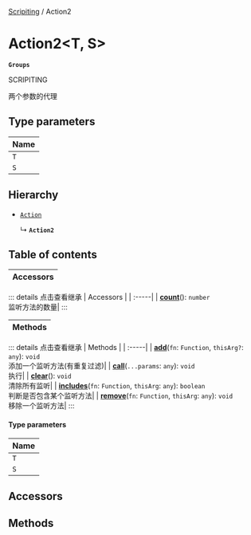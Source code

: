 [Scripiting](../groups/Scripiting.Scripiting.md) / Action2

# Action2<T, S\> <Badge type="tip" text="Class" /> <Score text="Action2<T, S\>" />

**`Groups`**

SCRIPITING

两个参数的代理

## Type parameters

| Name |
| :------ |
| `T` |
| `S` |

## Hierarchy

- [`Action`](Type.Action.md)

  ↳ **`Action2`**

## Table of contents

| Accessors |
| :-----|


::: details 点击查看继承
| Accessors |
| :-----|
| **[count](Type.Action.md#count)**(): `number` <br> 监听方法的数量|
:::


| Methods |
| :-----|


::: details 点击查看继承
| Methods |
| :-----|
| **[add](Type.Action.md#add)**(`fn`: `Function`, `thisArg?`: `any`): `void` <br> 添加一个监听方法(有重复过滤)|
| **[call](Type.Action.md#call)**(`...params`: `any`): `void` <br> 执行|
| **[clear](Type.Action.md#clear)**(): `void` <br> 清除所有监听|
| **[includes](Type.Action.md#includes)**(`fn`: `Function`, `thisArg`: `any`): `boolean` <br> 判断是否包含某个监听方法|
| **[remove](Type.Action.md#remove)**(`fn`: `Function`, `thisArg`: `any`): `void` <br> 移除一个监听方法|
:::


#### Type parameters

| Name |
| :------ |
| `T` |
| `S` |

## Accessors

## Methods